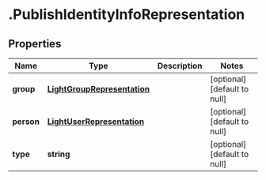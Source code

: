 # .PublishIdentityInfoRepresentation

## Properties
Name | Type | Description | Notes
------------ | ------------- | ------------- | -------------
**group** | [**LightGroupRepresentation**](LightGroupRepresentation.md) |  | [optional] [default to null]
**person** | [**LightUserRepresentation**](LightUserRepresentation.md) |  | [optional] [default to null]
**type** | **string** |  | [optional] [default to null]


